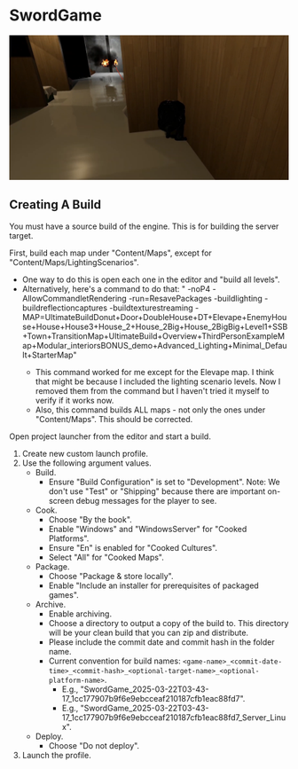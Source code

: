 # SwordGame

![Tucked ninja hiding from bad guy.](133948354-a7b2ed11-5af1-4507-b7cd-0e1fad9fe816.png)

## Creating A Build

You must have a source build of the engine. This is for building the server target.

First, build each map under "Content/Maps", except for "Content/Maps/LightingScenarios".
- One way to do this is open each one in the editor and "build all levels".
- Alternatively, here's a command to do that: "<editor-exe-path> <uproject-path> -noP4 -AllowCommandletRendering -run=ResavePackages -buildlighting -buildreflectioncaptures -buildtexturestreaming -MAP=UltimateBuildDonut+Door+DoubleHouse+DT+Elevape+EnemyHouse+House+House3+House_2+House_2Big+House_2BigBig+Level1+SSB+Town+TransitionMap+UltimateBuild+Overview+ThirdPersonExampleMap+Modular_interiorsBONUS_demo+Advanced_Lighting+Minimal_Default+StarterMap"
    - This command worked for me except for the Elevape map. I think that might be because I included the lighting scenario levels. Now I removed them from the command but I haven't tried it myself to verify if it works now.
    - Also, this command builds ALL maps - not only the ones under "Content/Maps". This should be corrected.

Open project launcher from the editor and start a build.
1. Create new custom launch profile.
2. Use the following argument values.
    - Build.
        - Ensure "Build Configuration" is set to "Development". Note: We don't use "Test" or "Shipping" because there are important on-screen debug messages for the player to see.
    - Cook.
        - Choose "By the book".
        - Enable "Windows" and "WindowsServer" for "Cooked Platforms".
        - Ensure "En" is enabled for "Cooked Cultures".
        - Select "All" for "Cooked Maps".
    - Package.
        - Choose "Package & store locally".
        - Enable "Include an installer for prerequisites of packaged games".
    - Archive.
        - Enable archiving.
        - Choose a directory to output a copy of the build to. This directory will be your clean build that you can zip and distribute.
        - Please include the commit date and commit hash in the folder name.
        - Current convention for build names: `<game-name>_<commit-date-time>_<commit-hash>_<optional-target-name>_<optional-platform-name>`.
            - E.g., "SwordGame_2025-03-22T03-43-17_1cc177907b9f6e9ebcceaf210187cfb1eac88fd7".
            - E.g., "SwordGame_2025-03-22T03-43-17_1cc177907b9f6e9ebcceaf210187cfb1eac88fd7_Server_Linux".
    - Deploy.
        - Choose "Do not deploy".
3. Launch the profile.
